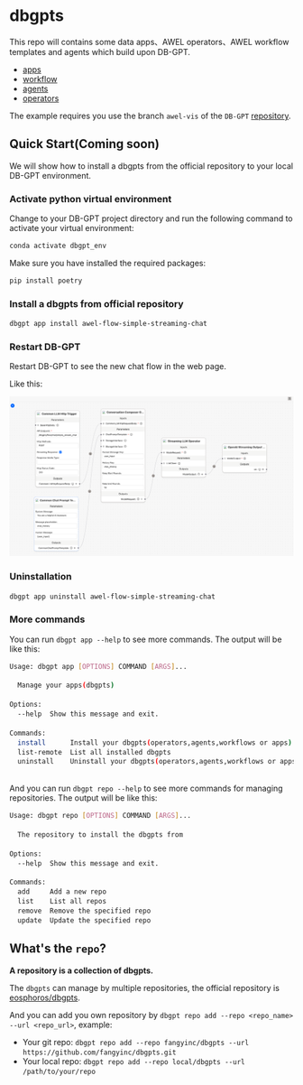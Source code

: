 # dbgpts

This repo will contains some data apps、AWEL operators、AWEL workflow templates and agents which build upon DB-GPT.

- [apps](/apps)
- [workflow](/workflow)
- [agents](/agents)
- [operators](/operators)

The example requires you use the branch `awel-vis` of the `DB-GPT` [repository](https://github.com/eosphoros-ai/DB-GPT/tree/awel-vis).

## Quick Start(Coming soon)

We will show how to install a dbgpts from the official repository to your local DB-GPT environment.

### Activate python virtual environment

Change to your DB-GPT project directory and run the following command to activate your virtual environment:
```bash
conda activate dbgpt_env
```

Make sure you have installed the required packages:
```bash
pip install poetry
```

### Install a dbgpts from official repository

```bash
dbgpt app install awel-flow-simple-streaming-chat
```

### Restart DB-GPT

Restart DB-GPT to see the new chat flow in the web page.

Like this:

![awel_flow_simple_streaming_chat.png](assets%2Fimg%2Fawel_flow_simple_streaming_chat.png)

### Uninstallation

```bash
dbgpt app uninstall awel-flow-simple-streaming-chat
```

### More commands

You can run `dbgpt app --help` to see more commands. The output will be like this:
```bash
Usage: dbgpt app [OPTIONS] COMMAND [ARGS]...

  Manage your apps(dbgpts)

Options:
  --help  Show this message and exit.

Commands:
  install      Install your dbgpts(operators,agents,workflows or apps)
  list-remote  List all installed dbgpts
  uninstall    Uninstall your dbgpts(operators,agents,workflows or apps)
  
```

And you can run `dbgpt repo --help` to see more commands for managing repositories. The output will be like this:

```bash
Usage: dbgpt repo [OPTIONS] COMMAND [ARGS]...

  The repository to install the dbgpts from

Options:
  --help  Show this message and exit.

Commands:
  add     Add a new repo
  list    List all repos
  remove  Remove the specified repo
  update  Update the specified repo
```


## What's the `repo`? 

**A repository is a collection of dbgpts.**

The `dbgpts` can manage by multiple repositories, the official repository is [eosphoros/dbgpts](https://github.com/eosphoros-ai/dbgpts).

And you can add you own repository by `dbgpt repo add --repo <repo_name> --url <repo_url>`, example:
- Your git repo: `dbgpt repo add --repo fangyinc/dbgpts --url https://github.com/fangyinc/dbgpts.git`
- Your local repo: `dbgpt repo add --repo local/dbgpts --url /path/to/your/repo`